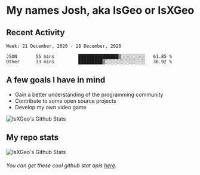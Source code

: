 <h1 align="center">My names Josh, aka IsGeo or IsXGeo</h1>

## Recent Activity
<!--START_SECTION:waka-->
```text
Week: 21 December, 2020 - 28 December, 2020

JSON       55 mins         ███████████████▒░░░░░░░░░   61.85 % 
Other      33 mins         █████████▒░░░░░░░░░░░░░░░   36.92 % 
```
<!--END_SECTION:waka-->

## **A few goals I have in mind**

- Gain a better understanding of the programming community
- Contribute to some open source projects
- Develop my own video game

<img align="center" alt="IsXGeo's Github Stats" src="https://github-readme-stats.vercel.app/api/top-langs/?username=IsXGeo&layout=compact"/><br>

## **My repo stats**

<img align="center" alt="IsXGeo's Github Stats" src="https://github-readme-stats.vercel.app/api?username=IsXGeo&count_private=true&show_icons=true&include_all_commits=true"/>

###### You can get these cool github stat apis [here](https://github.com/anuraghazra/github-readme-stats).
